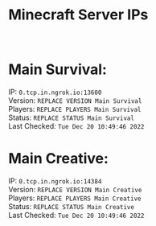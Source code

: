 
# Minecraft Server IPs

</br><h1>Main Survival:</h1>IP: `0.tcp.in.ngrok.io:13600` </br> Version: `REPLACE VERSION Main Survival` </br> Players: `REPLACE PLAYERS Main Survival` </br> Status: `REPLACE STATUS Main Survival` </br> Last Checked: `Tue Dec 20 10:49:46 2022`
</br><h1>Main Creative:</h1>IP: `0.tcp.in.ngrok.io:14384` </br> Version: `REPLACE VERSION Main Creative` </br> Players: `REPLACE PLAYERS Main Creative` </br> Status: `REPLACE STATUS Main Creative` </br> Last Checked: `Tue Dec 20 10:49:46 2022`
